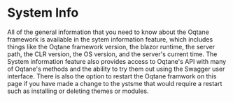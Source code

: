 # System Info

All of the general information that you need to know about the Oqtane framework is available in the sytem information feature, which includes things like the Oqtane framework version, the blazor runtime, the server path, the CLR version, the OS version, and the server's current time\. 
The System information feature also provides access to Oqtane's API with many of Oqtane's methods and the ability to try them out using the Swagger user interface\.
There is also the option to restart the Oqtane framwork on this page if you have made a change to the ystsme that would require a restart such as installing or deleting themes or modules\.